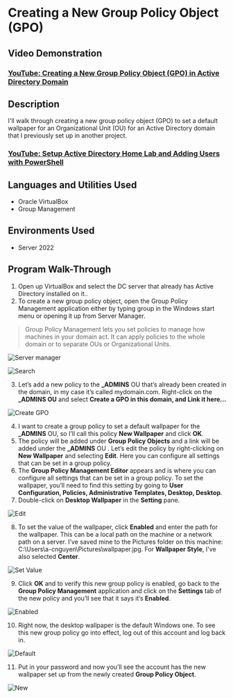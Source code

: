 # Creating a New Group Policy Object (GPO)

## Video Demonstration
### [YouTube: Creating a New Group Policy Object (GPO) in Active Directory Domain](https://www.youtube.com/watch?v=B9c8gPlvLdY)

## Description
I'll walk through creating a new group policy object (GPO) to set a default wallpaper for an Organizational Unit (OU) for an Active Directory domain that I previously set up in another project. 
### [YouTube: Setup Active Directory Home Lab and Adding Users with PowerShell](https://www.youtube.com/watch?v=4CahkQ1Ewko) 

## Languages and Utilities Used

- Oracle VirtualBox
- Group Management

## Environments Used

- Server 2022

## Program Walk-Through

1. Open up VirtualBox and select the DC server that already has Active Directory installed on it..
2. To create a new group policy object, open the Group Policy Management application either by typing group in the Windows start menu or opening it up from Server Manager.
> Group Policy Management lets you set policies to manage how machines in your domain act. It can apply policies to the whole domain or to separate OUs or Organizational Units.

![Server manager](https://i.imgur.com/yOMRaOQ.png)

![Search](https://i.imgur.com/TsAnP8v.png)

3. Let’s add a new policy to the **_ADMINS** OU that’s already been created in the domain, in my case it’s called mydomain.com. Right-click on the **_ADMINS OU** and select **Create a GPO in this domain, and Link it here…**

![Create GPO](https://i.imgur.com/Icsejpp.png)

4. I want to create a group policy to set a default wallpaper for the **_ADMINS** OU, so I’ll call this policy **New Wallpaper** and click **OK**.
5. The policy will be added under **Group Policy Objects** and a link will be added under the **_ADMINS** OU . Let’s edit the policy by right-clicking on **New Wallpaper** and selecting **Edit**. Here you can configure all settings that can be set in a group policy. 
6. The **Group Policy Management Editor** appears and is where you can configure all settings that can be set in a group policy. To set the wallpaper, you’ll need to find this setting by going to **User Configuration, Policies, Administrative Templates, Desktop, Desktop**.
7. Double-click on **Desktop Wallpaper** in the **Setting** pane. 

![Edit](https://i.imgur.com/jEuBJz0.png)

8. To set the value of the wallpaper, click **Enabled** and enter the path for the wallpaper. This can be a local path on the machine or a network path on a server. I’ve saved mine to the Pictures folder on this machine: C:\Users\a-cnguyen\Pictures\wallpaper.jpg. For **Wallpaper Style**, I've also selected **Center**.

![Set Value](https://i.imgur.com/AwL5gzG.png)

9. Click **OK** and to verify this new group policy is enabled, go back to the **Group Policy Management** application and click on the **Settings** tab of the new policy and you’ll see that it says it’s **Enabled**.

![Enabled](https://i.imgur.com/xMWwh8I.png)

10. Right now, the desktop wallpaper is the default Windows one. To see this new group policy go into effect, log out of this account and log back in.

![Default](https://i.imgur.com/0ix7dsD.png)

11. Put in your password and now you’ll see the account has the new wallpaper set up from the newly created **Group Policy Object**.

![New](https://i.imgur.com/gdK4q6d.png)
